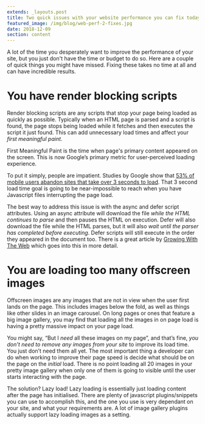 ```yaml
---
extends: _layouts.post
title: Two quick issues with your website performance you can fix today
featured_image: /img/blog/web-perf-2-fixes.jpg
date: 2018-12-09
section: content
---
```


A lot of the time you desperately want to improve the performance of your site, but you just don't have the time or budget to do so. Here are a couple of quick things you might have missed. Fixing these takes no time at all and can have incredible results.

# You have render blocking scripts

Render blocking scripts are any scripts that stop your page being loaded as quickly as possible. Typically when an HTML page is parsed and a script is found, the page stops being loaded while it fetches and then executes the script it just found. This can add unnecessary load times and affect your *first meaningful paint*.

First Meaningful Paint is the time when page's primary content appeared on the screen. This is now Google’s primary metric for user-perceived loading experience.

To put it simply, people are impatient. Studies by Google show that [53% of mobile users abandon sites that take over 3 seconds to load](https://www.doubleclickbygoogle.com/articles/mobile-speed-matters/). That 3 second load time goal is going to be near-impossible to reach when you have Javascript files interrupting the page load.

The best way to address this issue is with the async and defer script attributes. Using an async attribute will download the file *while the HTML continues to parse* and then pauses the HTML on execution. Defer will also download the file while the HTML parses, but it will also *wait until the parser has completed before executing*. Defer scripts will still execute in the order they appeared in the document too. There is a great article by [Growing With The Web](http://www.growingwiththeweb.com/2014/02/async-vs-defer-attributes.html) which goes into this in more detail. 

# You are loading too many offscreen images

Offscreen images are any images that are not in view when the user first lands on the page. This includes images below the fold, as well as things like other slides in an image carousel. On long pages or ones that feature a big image gallery, you may find that loading all the images in on page load is having a pretty massive impact on your page load.

You might say, “But I *need* all these images on my page”, and that’s fine, *you don’t need to remove any images from your site* to improve its load time. You just don’t need them all yet.  The most important thing a developer can do when working to improve their page speed is decide what should be on the page on the *initial* load. There is no point loading all 20 images in your pretty image gallery when only one of them is going to visible until the user starts interacting with the page.

The solution? Lazy load! Lazy loading is essentially just loading content after the page has initialised. There are plenty of javascript plugins/snippets you can use to accomplish this, and the one you use is very dependant on your site, and what your requirements are. A lot of image gallery plugins actually support lazy loading images as a setting.
